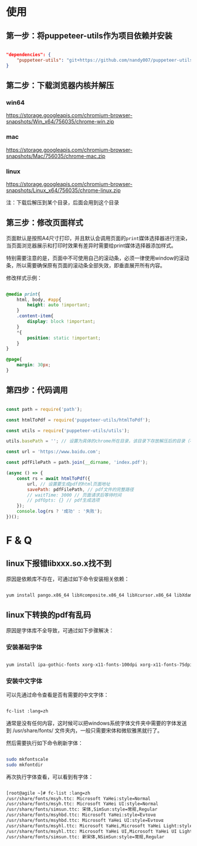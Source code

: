 
# 使用

## 第一步：将puppeteer-utils作为项目依赖并安装

```json

"dependencies": {
    "puppeteer-utils": "git+https://github.com/nandy007/puppeteer-utils.git"
}

```

## 第二步：下载浏览器内核并解压

### win64

https://storage.googleapis.com/chromium-browser-snapshots/Win_x64/756035/chrome-win.zip

### mac

https://storage.googleapis.com/chromium-browser-snapshots/Mac/756035/chrome-mac.zip


### linux

https://storage.googleapis.com/chromium-browser-snapshots/Linux_x64/756035/chrome-linux.zip


注：下载后解压到某个目录，后面会用到这个目录


## 第三步：修改页面样式

页面默认是按照A4尺寸打印，并且默认会调用页面的<code>print</code>媒体选择器进行渲染，当页面浏览器展示和打印时效果有差异时需要给print媒体选择器添加样式。

特别需要注意的是，页面中不可使用自己的滚动条，必须一律使用window的滚动条，所以需要确保原有页面的滚动条全部失效，即垂直展开所有内容。

修改样式示例：

```css

@media print{
    html, body, #app{
        height: auto !important;
    }    
    .content-item{
        display: block !important;
    }
    *{
        position: static !important;
    }
}

@page{     
    margin: 30px;
}

```

## 第四步：代码调用

```javascript

const path = require('path');

const htmlToPdf = require('puppeteer-utils/htmlToPdf');

const utils = require('puppeteer-utils/utils');

utils.basePath = ''; // 设置为具体的chrome所在目录，该目录下存放解压后的目录（不包含解压目录，即chrome-xxx）

const url = 'https://www.baidu.com';

const pdfFilePath = path.join(__dirname, 'index.pdf');

(async () => {
    const rs = await htmlToPdf({
        url, // 设置要生成pdf的html页面地址
        savePath: pdfFilePath, // pdf文件的完整路径
        // waitTime: 3000 // 页面请求后等待时间
        // pdfOpts: {} // pdf生成选项
    });
    console.log(rs ? '成功' : '失败');
})();


```

# F & Q

## linux下报错libxxx.so.x找不到

原因是依赖库不存在，可通过如下命令安装相关依赖：

```bash

yum install pango.x86_64 libXcomposite.x86_64 libXcursor.x86_64 libXdamage.x86_64 libXext.x86_64 libXi.x86_64 libXtst.x86_64 cups-libs.x86_64 libXScrnSaver.x86_64 libXrandr.x86_64 GConf2.x86_64 alsa-lib.x86_64 atk.x86_64 gtk3.x86_64 -y

```

## linux下转换的pdf有乱码

原因是字体库不全导致，可通过如下步骤解决：

### 安装基础字体

```bash

yum install ipa-gothic-fonts xorg-x11-fonts-100dpi xorg-x11-fonts-75dpi xorg-x11-utils xorg-x11-fonts-cyrillic xorg-x11-fonts-Type1 xorg-x11-fonts-misc -y

```

### 安装中文字体

可以先通过命令查看是否有需要的中文字体：

```bash

fc-list :lang=zh

```

通常是没有任何内容，这时候可以把windows系统字体文件夹中需要的字体发送到 /usr/share/fonts/ 文件夹内，一般只需要宋体和微软雅黑就行了。

然后需要执行如下命令刷新字体：

```bash

sudo mkfontscale
sudo mkfontdir

```

再次执行字体查看，可以看到有字体：

```bash

[root@agile ~]# fc-list :lang=zh
/usr/share/fonts/msyh.ttc: Microsoft YaHei:style=Normal
/usr/share/fonts/msyh.ttc: Microsoft YaHei UI:style=Normal
/usr/share/fonts/simsun.ttc: 宋体,SimSun:style=常规,Regular
/usr/share/fonts/msyhbd.ttc: Microsoft YaHei:style=Έντονα
/usr/share/fonts/msyhbd.ttc: Microsoft YaHei UI:style=Έντονα
/usr/share/fonts/msyhl.ttc: Microsoft YaHei,Microsoft YaHei Light:style=Light,Regular
/usr/share/fonts/msyhl.ttc: Microsoft YaHei UI,Microsoft YaHei UI Light:style=Light,Regular
/usr/share/fonts/simsun.ttc: 新宋体,NSimSun:style=常规,Regular

```







